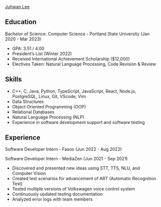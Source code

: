 <div class="badge-base LI-profile-badge" data-locale="ko_KR" data-size="medium" data-theme="dark" data-type="VERTICAL" data-vanity="juhwan-lee-352544232" data-version="v1"><a class="badge-base__link LI-simple-link" href="https://www.linkedin.com/in/juhwan-lee-352544232?trk=profile-badge">Juhwan Lee</a></div>
              

## Education

Bachelor of Science: Computer Science - Portland State University (Jan 2020 - Mar 2023)
- GPA: 3.51 / 4.00
- President’s List (Winter 2022)
- Received International Achievement Scholarship ($12,000)
- Electives Taken: Natural Language Processing, Code Revision & Review

## Skills
- C++, C, Java, Python, TypeScript, JavaScript, React, Node.js, PostgreSQL, Linux, Git, VScode, Vim
- Data Structures
- Object Oriented Programming (OOP)
- Relational Databases
- Natural Language Processing (NLP)
- Experience in software development support and software testing

## Experience

Software Developer Intern - Fasoo (Jun 2022 - Aug 2022)

Software Developer Intern - MediaZen (Jun 2021 - Sep 2021)
- Discovered and presented new ideas using STT, TTS, NLU, and Computer Vision
- Created test scenarios for advancement of ART (Automatic Recognition Test)
- Tested multiple versions of Volkswagen voice control system
- Continuously updated testing documentation
- Analyzed error logs with team members
